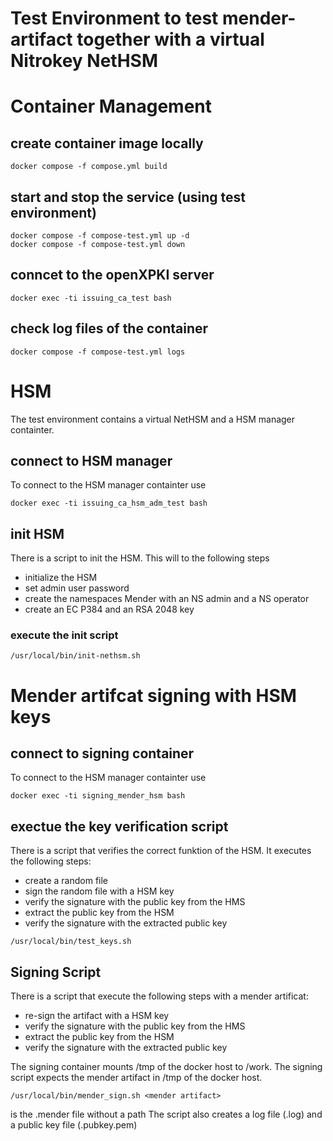 # Test Environment to test mender-artifact together with a virtual Nitrokey NetHSM

# Container Management
## create container image locally
```
docker compose -f compose.yml build
```

## start and stop the service (using test environment)
```
docker compose -f compose-test.yml up -d
docker compose -f compose-test.yml down
```

## conncet to the openXPKI server
```
docker exec -ti issuing_ca_test bash
```

## check log files of the container
```
docker compose -f compose-test.yml logs
```

# HSM
The test environment contains a virtual NetHSM and a HSM manager containter.
## connect to HSM manager
To connect to the HSM manager containter use
```
docker exec -ti issuing_ca_hsm_adm_test bash
```

## init HSM
There is a script to init the HSM. This will to the following steps
* initialize the HSM
* set admin user password
* create the namespaces Mender with an NS admin and a NS operator
* create an EC P384 and an RSA 2048 key

### execute the init script
```
/usr/local/bin/init-nethsm.sh
```

# Mender artifcat signing with HSM keys

## connect to signing container
To connect to the HSM manager containter use
```
docker exec -ti signing_mender_hsm bash
```

## exectue the key verification script
There is a script that verifies the correct funktion of the HSM. It executes the following steps:
* create a random file
* sign the random file with a HSM key
* verify the signature with the public key from the HMS
* extract the public key from the HSM
* verify the signature with the extracted public key

```
/usr/local/bin/test_keys.sh
```

## Signing Script
There is a script that execute the following steps with a mender artificat:
* re-sign the artifact with a HSM key
* verify the signature with the public key from the HMS
* extract the public key from the HSM
* verify the signature with the extracted public key

The signing container mounts /tmp of the docker host to /work. The signing script expects the mender artifact in /tmp of the docker host.

```
/usr/local/bin/mender_sign.sh <mender artifact>
```
<mender artifact> is the .mender file without a path
The script also creates a log file (<mender artifact>.log) and a public key file (<mender artifact>.pubkey.pem)
